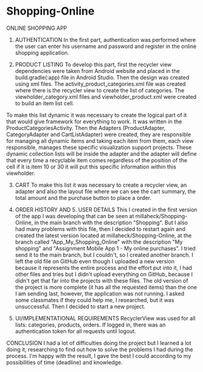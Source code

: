 # Shopping-Online
ONLINE SHOPPING APP

1.	AUTHENTICATION
In the first part, authentication was performed where the user can enter his username
and password and register in the online shopping application.

2.	PRODUCT LISTING
To develop this part, first the recycler view dependencies were taken from Android
website and placed in the build.gradle(:app) file in Android Studio. Then the design was
created using xml files. The activity_product_categories.xml file was created where
there is the recycler view to create the list of categories. The viewholder_category.xml files
and viewholder_product.xml were created to build an item list cell.

To make this list dynamic it was necessary to create the logical part of it that would give
framework for everything to work. It was written in the ProductCategoriesActivity. Then the
Adapters (ProductAdapter, CategoryAdapter and CartListAdapter) were created, they are
responsible for managing all dynamic items and taking each item from them, each view
responsible, manages these specific visualization support projects. These dynamic collection 
lists will be inside the adapter and the adapter will define that every time a recyclable item
comes regardless of the position of the cell if it is item 10 or 30 it will put this
specific information within this viewholder.

3.	CART
To make this list it was necessary to create a recycler view, an adapter and also the layout
file where we can see the cart summary, the total amount and the purchase button to place a
order.

4.	ORDER HISTORY AND 5. USER DETAILS
This I created in the first version of the app I was developing that can be seen at
millaheck/Shopping-Online, in the main branch with the description "Shopping". But I also had
many problems with this file, then I decided to restart again and created the latest version
located at millaheck/Shopping-Online, at the branch called "App_My_Shopping_Online" with
the description "My shopping" and "Assignment Mobile App 1 - My online purchases". I tried
send it to the main branch, but I couldn't, so I created another branch.
I left the old file on GitHub even though I uploaded a new version because it represents the entire
process and the effort put into it, I had other files and tries but I didn't upload everything on
GitHub, because I didn't get that far into the projects with these files.
The old version of the project is more complete (it has all the requested items) than the one I 
am sending last, however, the application was not running. I asked some classmates if they could 
help me, I researched, but it was unsuccessful. Then I decided to start a new project.

6. UI/IMPLEMENTATIONAL REQUIREMENTS
RecyclerView was used for all lists: categories, products, orders. If logged in, there was
an authentication token for all requests until logout.

CONCLUSION
I had a lot of difficulties doing the project but I learned a lot doing it, researching to find 
out how to solve the problems I had during the process. I'm happy with the result,
I gave the best I could according to my possibilities of time (deadline) and knowledge.




